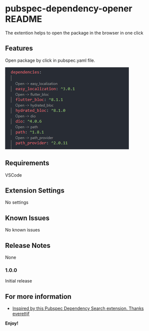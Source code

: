 # pubspec-dependency-opener README

The extention helps to open the package in the browser in one click

## Features

Open package by click in pubspec.yaml file.

![feature-1](/images/feature-1-1.png)

## Requirements

VSCode

## Extension Settings

No settings

## Known Issues

No known issues

## Release Notes

None

### 1.0.0

Initial release

## For more information

- [Inspired by this Pubspec Dependency Search extension. Thanks everettjf](https://marketplace.visualstudio.com/items?itemName=everettjf.pubspec-dependency-search)

**Enjoy!**
